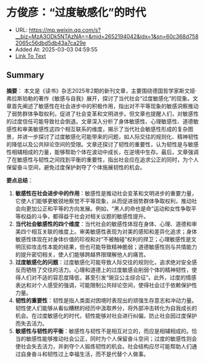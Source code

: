 # 方俊彦：“过度敏感化”的时代
- URL: https://mp.weixin.qq.com/s?__biz=MzA3ODk5NTAzNA==&mid=2652194042&idx=1&sn=60c368d7582065c56dbd5db43a7ca29e
- Added At: 2025-03-03 04:59:55
- [Link To Text](2025-03-03-方俊彦：“过度敏感化”的时代_raw.md)

## Summary
**摘要**：
本文是《读书》杂志2025年2期的新刊文章，主要围绕德国哲学家斯文娅·弗拉斯珀勒的著作《敏感与自我》展开，探讨了当代社会“过度敏感化”的现象。文章首先阐述了敏感性在社会进步中的积极作用，指出对不平等现象的敏感洞察推动了弱势群体争取权利，促进了社会变革和文明进步。但文章也提醒人们，对敏感性的过度信任可能导致社会倒退。文章深入分析了身体敏感性、心理敏感性、道德敏感性和审美敏感性这四个相互联系的维度，揭示了当代社会敏感性形成的复杂图景，并进一步探讨了过度敏感化可能带来的问题，如人际交往的规则化、精神韧性的降低以及公共辩论空间的受限。文章还探讨了韧性的重要性，认为韧性是与敏感性相辅相成的力量，能够帮助个体在波动中成长，在逆境中生存。最后，文章强调了在敏感性与韧性之间找到平衡的重要性，指出社会应在追求公正的同时，为个人保留奋斗空间，避免过度保护剥夺了个体施展韧性的机会。

**要点总结**：

1.  **敏感性在社会进步中的作用**：敏感性是推动社会变革和文明进步的重要力量，它使人们能够更敏锐地察觉不平等现象，从而促进弱势群体争取权利，推动社会向更加公正和平等的方向发展。例如，“黑人的命也是命”运动和女性争取平等权益的斗争，都得益于社会对相关议题的敏感性提升。
2.  **当代社会敏感性的四个维度**：当代社会的敏感性体现在身体、心理、道德和审美四个相互关联的维度上。审美敏感性表现为对美的感知和差异化追求；身体敏感性体现在对身体价值的珍视和对“不被触碰”权利的捍卫；心理敏感性是文明压抑攻击性本能的结果，但也可能导致精神脆弱；道德敏感性则与共情能力的提升密切相关，使人们能够跨越界限理解他人的痛苦。
3.  **过度敏感化的问题**：过度敏感化可能导致人际交往的规则化，追求绝对安全感反而牺牲了交往的活力。心理和道德上的过度敏感会削弱个体的精神韧性，使得人们对不适的容忍度降低，甚至引发“豌豆公主综合征”。此外，过度的情感表达和对个人感受的强调，可能限制公共辩论空间，使得社会过于依赖保护性力量。
4.  **韧性的重要性**：韧性是指人类面对困境时表现出的顽强生存意志和冲动力量。韧性使人们能够从看似糟糕的经历中汲取养分，将外部冲击转化为自我成长的机会。在过度敏感化的时代，韧性能够对社会进行纠偏，防止社会因过度保护而失去活力。
5.  **敏感性与韧性的平衡**：敏感性与韧性不是相互对立的，而应是相辅相成的。恰当的敏感性能够推动社会公正，同时为个人保留奋斗空间；过度的敏感性则会使社会失去活力，并剥夺个人锻炼韧性的机会。社会结构应尽可能帮助人们通过自身奋斗和韧性过上幸福生活，而不是代替个人做事。
